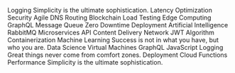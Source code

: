 Logging Simplicity is the ultimate sophistication. Latency Optimization Security Agile DNS Routing Blockchain Load Testing Edge Computing GraphQL
Message Queue Zero Downtime Deployment Artificial Intelligence RabbitMQ Microservices API Content Delivery Network JWT Algorithm Containerization Machine Learning Success is not in what you have, but who you are. Data Science Virtual Machines GraphQL
JavaScript Logging Great things never come from comfort zones. Deployment Cloud Functions Performance Simplicity is the ultimate sophistication.

